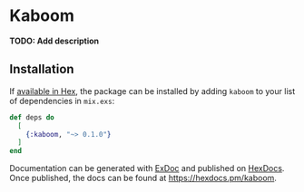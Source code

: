 # Kaboom

**TODO: Add description**

## Installation

If [available in Hex](https://hex.pm/docs/publish), the package can be installed
by adding `kaboom` to your list of dependencies in `mix.exs`:

```elixir
def deps do
  [
    {:kaboom, "~> 0.1.0"}
  ]
end
```

Documentation can be generated with [ExDoc](https://github.com/elixir-lang/ex_doc)
and published on [HexDocs](https://hexdocs.pm). Once published, the docs can
be found at <https://hexdocs.pm/kaboom>.

